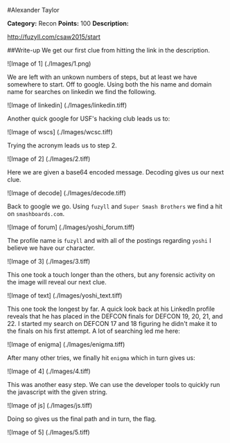 #Alexander Taylor

**Category:** Recon
**Points:** 100
**Description:**

http://fuzyll.com/csaw2015/start

##Write-up
We get our first clue from hitting the link in the description.

![Image of 1]
(./Images/1.png)

We are left with an unkown numbers of steps, but at least we have somewhere to start.  Off to google.  Using both the his name and domain name for searches on linkedin we find the following.

![Image of linkedin]
(./Images/linkedin.tiff)

Another quick google for USF's hacking club leads us to:

![Image of wscs]
(./Images/wcsc.tiff)

Trying the acronym leads us to step 2.

![Image of 2]
(./Images/2.tiff)

Here we are given a base64 encoded message.  Decoding gives us our next clue.

![Image of decode]
(./Images/decode.tiff)

Back to google we go.  Using ```fuzyll``` and ```Super Smash Brothers``` we find a hit on ```smashboards.com```.

![Image of forum]
(./Images/yoshi_forum.tiff)

The profile name is ```fuzyll``` and with all of the postings regarding ```yoshi``` I believe we have our character.

![Image of 3]
(./Images/3.tiff)

This one took a touch longer than the others, but any forensic activity on the image will reveal our next clue.

![Image of text]
(./Images/yoshi_text.tiff)

This one took the longest by far.  A quick look back at his LinkedIn profile reveals that he has placed in the DEFCON finals for DEFCON 19, 20, 21, and 22.  I started my search on DEFCON 17 and 18 figuring he didn't make it to the finals on his first attempt.  A lot of searching led me here:

![Image of enigma]
(./Images/enigma.tiff)

After many other tries, we finally hit ```enigma``` which in turn gives us:

![Image of 4]
(./Images/4.tiff)

This was another easy step.  We can use the developer tools to quickly run the javascript with the given string.

![Image of js]
(./Images/js.tiff)

Doing so gives us the final path and in turn, the flag.

![Image of 5]
(./Images/5.tiff)


